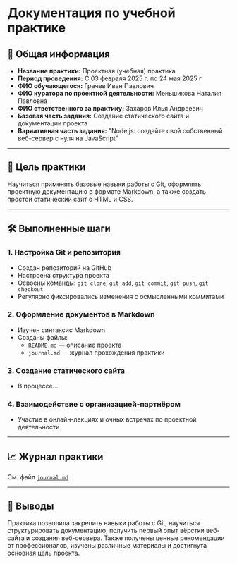 # Документация по учебной практике

## 📌 Общая информация

- **Название практики:** Проектная (учебная) практика
- **Период проведения:** С 03 февраля 2025 г. по 24 мая 2025 г.
- **ФИО обучающегося:** Грачев Иван Павлович
- **ФИО куратора по проектной деятельности:** Меньшикова Наталия Павловна
- **ФИО ответственного за практику:** Захаров Илья Андреевич
- **Базовая часть задания:** Создание статического сайта и документации проекта
- **Вариативная часть задания:** "Node.js: создайте свой собственный веб-сервер с нуля на JavaScript"

---

## 🎯 Цель практики

Научиться применять базовые навыки работы с Git, оформлять проектную документацию в формате Markdown, а также создать простой статический сайт с HTML и CSS.

---

## 🛠️ Выполненные шаги

### 1. Настройка Git и репозитория
- Создан репозиторий на GitHub
- Настроена структура проекта
- Освоены команды: `git clone`, `git add`, `git commit`, `git push`, `git checkout`
- Регулярно фиксировались изменения с осмысленными коммитами

### 2. Оформление документов в Markdown
- Изучен синтаксис Markdown
- Созданы файлы:
  - `README.md` — описание проекта
  - `journal.md` — журнал прохождения практики

### 3. Создание статического сайта
- В процессе...

### 4. Взаимодействие с организацией-партнёром
- Участие в онлайн-лекциях и очных встречах по проектной деятельности

---

## 📈 Журнал практики

См. файл [`journal.md`](./journal.md)

---

## 📝 Выводы

Практика позволила закрепить навыки работы с Git, научиться структурировать документацию, получить первый опыт вёрстки веб-сайта и создания веб-сервера. Также получены ценные рекомендации от профессионалов, изучены различные материалы и достигнута основная цель проекта.
